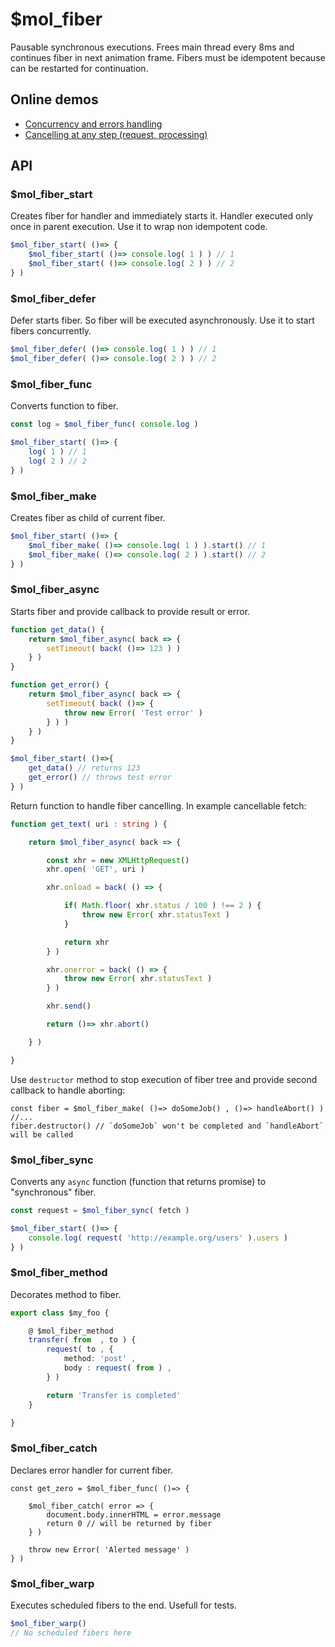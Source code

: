 # $mol_fiber

Pausable synchronous executions.
Frees main thread every 8ms and continues fiber in next animation frame.
Fibers must be idempotent because can be restarted for continuation.

## Online demos

- [Concurrency and errors handling](http://eigenmethod.github.io/mol/fiber/)
- [Cancelling at any step (request, processing)](http://plnkr.co/edit/pL1nQmIHrIojyV0GHtVH?p=preview)

## API

### $mol_fiber_start

Creates fiber for handler and immediately starts it.
Handler executed only once in parent execution.
Use it to wrap non idempotent code.

```typescript
$mol_fiber_start( ()=> {
	$mol_fiber_start( ()=> console.log( 1 ) ) // 1
	$mol_fiber_start( ()=> console.log( 2 ) ) // 2
} )
```

### $mol_fiber_defer

Defer starts fiber.
So fiber will be executed asynchronously.
Use it to start fibers concurrently.

```typescript
$mol_fiber_defer( ()=> console.log( 1 ) ) // 1
$mol_fiber_defer( ()=> console.log( 2 ) ) // 2
```

### $mol_fiber_func

Converts function to fiber.

```typescript
const log = $mol_fiber_func( console.log )

$mol_fiber_start( ()=> {
	log( 1 ) // 1
	log( 2 ) // 2
} )
```

### $mol_fiber_make

Creates fiber as child of current fiber.

```typescript
$mol_fiber_start( ()=> {
	$mol_fiber_make( ()=> console.log( 1 ) ).start() // 1
	$mol_fiber_make( ()=> console.log( 2 ) ).start() // 2
} )
```

### $mol_fiber_async

Starts fiber and provide callback to provide result or error.

```typescript
function get_data() {
	return $mol_fiber_async( back => {
		setTimeout( back( ()=> 123 ) )
	} )
}

function get_error() {
	return $mol_fiber_async( back => {
		setTimeout( back( ()=> {
			throw new Error( 'Test error' )
		} ) )
	} )
}

$mol_fiber_start( ()=>{
	get_data() // returns 123
	get_error() // throws test error
} )
```

Return function to handle fiber cancelling. In example cancellable fetch:

```typescript
function get_text( uri : string ) {

	return $mol_fiber_async( back => {

		const xhr = new XMLHttpRequest()
		xhr.open( 'GET', uri )

		xhr.onload = back( () => {

			if( Math.floor( xhr.status / 100 ) !== 2 ) {
				throw new Error( xhr.statusText )
			}

			return xhr
		} )

		xhr.onerror = back( () => {
			throw new Error( xhr.statusText )
		} )

		xhr.send()

		return ()=> xhr.abort()

	} )

}
```

Use `destructor` method to stop execution of fiber tree and provide second callback to handle aborting:


```
const fiber = $mol_fiber_make( ()=> doSomeJob() , ()=> handleAbort() )
//...
fiber.destructor() // `doSomeJob` won't be completed and `handleAbort` will be called
``` 

### $mol_fiber_sync

Converts any `async` function (function that returns promise) to "synchronous" fiber.

```typescript
const request = $mol_fiber_sync( fetch )

$mol_fiber_start( ()=> {
	console.log( request( 'http://example.org/users' ).users )
} )
```

### $mol_fiber_method

Decorates method to fiber.

```typescript
export class $my_foo {

	@ $mol_fiber_method
	transfer( from  , to ) {
		request( to , {
			method: 'post' ,
			body : request( from ) ,
		} )

		return 'Transfer is completed'
	}

}
```

### $mol_fiber_catch

Declares error handler for current fiber. 

```
const get_zero = $mol_fiber_func( ()=> {
	
	$mol_fiber_catch( error => {
		document.body.innerHTML = error.message
		return 0 // will be returned by fiber
	} )	
	
	throw new Error( 'Alerted message' )
} )
```

### $mol_fiber_warp

Executes scheduled fibers to the end. Usefull for tests.

```typescript
$mol_fiber_warp()
// No scheduled fibers here
```

